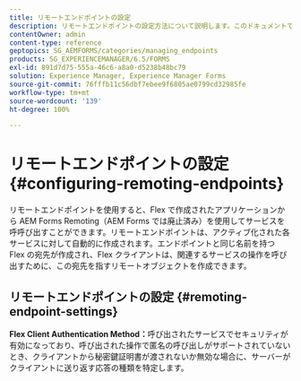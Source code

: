 ```yaml
---
title: リモートエンドポイントの設定
description: リモートエンドポイントの設定方法について説明します。このドキュメントでは、Flex で作成されたアプリケーションが AEM Forms Remoting を使用してサービスを呼び出せるようにする方法について説明します。
contentOwner: admin
content-type: reference
geptopics: SG_AEMFORMS/categories/managing_endpoints
products: SG_EXPERIENCEMANAGER/6.5/FORMS
exl-id: 891d7d75-555a-46c6-a8a0-d5238b48bc79
solution: Experience Manager, Experience Manager Forms
source-git-commit: 76fffb11c56dbf7ebee9f6805ae0799cd32985fe
workflow-type: tm+mt
source-wordcount: '139'
ht-degree: 100%

---
```


# リモートエンドポイントの設定 {#configuring-remoting-endpoints}

リモートエンドポイントを使用すると、Flex で作成されたアプリケーションから AEM Forms Remoting（AEM Forms では廃止済み）を使用してサービスを呼呼び出すことができます。リモートエンドポイントは、アクティブ化された各サービスに対して自動的に作成されます。エンドポイントと同じ名前を持つ Flex の宛先が作成され、Flex クライアントは、関連するサービスの操作を呼び出すために、この宛先を指すリモートオブジェクトを作成できます。

## リモートエンドポイントの設定 {#remoting-endpoint-settings}

**Flex Client Authentication Method：**&#x200B;呼び出されたサービスでセキュリティが有効になっており、呼び出された操作で匿名の呼び出しがサポートされていないとき、クライアントから秘密鍵証明書が渡されないか無効な場合に、サーバーがクライアントに送り返す応答の種類を特定します。
